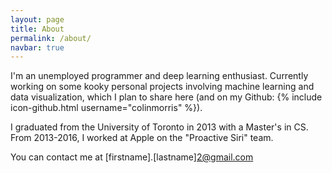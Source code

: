 ```yaml
---
layout: page
title: About
permalink: /about/
navbar: true
---
```


I'm an unemployed programmer and deep learning enthusiast. Currently working on some kooky personal projects involving machine learning and data visualization, which I plan to share here (and on my Github: {% include icon-github.html username="colinmorris" %}).

I graduated from the University of Toronto in 2013 with a Master's in CS. From 2013-2016, I worked at Apple on the "Proactive Siri" team.

You can contact me at \[firstname\].\[lastname\]2@gmail.com

